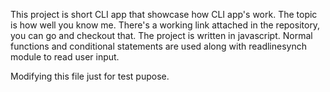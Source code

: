 This project is short CLI app that showcase how CLI app's work.
The topic is how well you know me.
There's a working link attached in the repository, you can go and checkout that.
The project is written in javascript.
Normal functions and conditional statements are used along with readlinesynch module to read user input.

Modifying this file just for test pupose.
